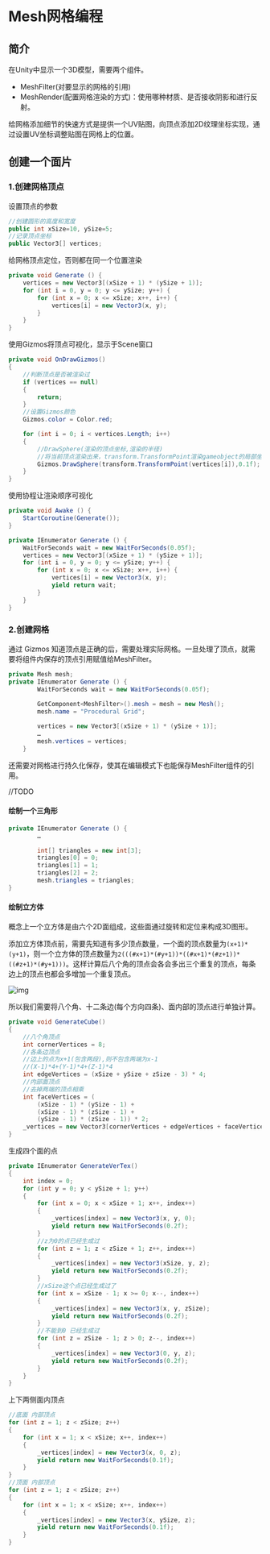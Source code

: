 # Mesh网格编程

## 简介

在Unity中显示一个3D模型，需要两个组件。

- MeshFilter(对要显示的网格的引用)
- MeshRender(配置网格渲染的方式)：使用哪种材质、是否接收阴影和进行反射。

给网格添加细节的快速方式是提供一个UV贴图，向顶点添加2D纹理坐标实现，通过设置UV坐标调整贴图在网格上的位置。

## 创建一个面片

### 1.创建网格顶点

设置顶点的参数

```c#
//创建圆形的高度和宽度
public int xSize=10, ySize=5;
//记录顶点坐标 
public Vector3[] vertices;
```

给网格顶点定位，否则都在同一个位置渲染

```c#
private void Generate () {
	vertices = new Vector3[(xSize + 1) * (ySize + 1)];
	for (int i = 0, y = 0; y <= ySize; y++) {
		for (int x = 0; x <= xSize; x++, i++) {
			vertices[i] = new Vector3(x, y);
		}
	}
}
```

使用Gizmos将顶点可视化，显示于Scene窗口

```c#
private void OnDrawGizmos()
{
    //判断顶点是否被渲染过
	if (vertices == null)
	{
		return;
	}
    //设置Gizmos颜色
    Gizmos.color = Color.red;

    for (int i = 0; i < vertices.Length; i++)
    {
        //DrawSphere(渲染的顶点坐标,渲染的半径)
        //将当前顶点渲染出来，transform.TransformPoint渲染gameobject的局部坐标，可以跟随gameobject移动
        Gizmos.DrawSphere(transform.TransformPoint(vertices[i]),0.1f);
    }
}

```

使用协程让渲染顺序可视化

```c#
private void Awake () {
	StartCoroutine(Generate());
}

private IEnumerator Generate () {
	WaitForSeconds wait = new WaitForSeconds(0.05f);
	vertices = new Vector3[(xSize + 1) * (ySize + 1)];
	for (int i = 0, y = 0; y <= ySize; y++) {
		for (int x = 0; x <= xSize; x++, i++) {
			vertices[i] = new Vector3(x, y);
			yield return wait;
		}
	}
}
```



### 2.创建网格

通过 Gizmos  知道顶点是正确的后，需要处理实际网格。一旦处理了顶点，就需要将组件内保存的顶点引用赋值给MeshFilter。

```c#
private Mesh mesh;
private IEnumerator Generate () {
		WaitForSeconds wait = new WaitForSeconds(0.05f);
		
		GetComponent<MeshFilter>().mesh = mesh = new Mesh();
		mesh.name = "Procedural Grid";

		vertices = new Vector3[(xSize + 1) * (ySize + 1)];
		…
		mesh.vertices = vertices;
	}
```

还需要对网格进行持久化保存，使其在编辑模式下也能保存MeshFilter组件的引用。

//TODO

#### 绘制一个三角形

```c#
private IEnumerator Generate () {
		…

		int[] triangles = new int[3];
		triangles[0] = 0;
		triangles[1] = 1;
		triangles[2] = 2;
		mesh.triangles = triangles;
}
```

#### 绘制立方体

概念上一个立方体是由六个2D面组成，这些面通过旋转和定位来构成3D图形。

添加立方体顶点前，需要先知道有多少顶点数量，一个面的顶点数量为`(x+1)*(y+1)`，则一个立方体的顶点数量为`2(((#x+1)*(#y+1))*((#x+1)*(#z+1))*((#z+1)*(#y+1)))`。这样计算后八个角的顶点会各会多出三个重复的顶点，每条边上的顶点也都会多增加一个重复顶点。

 ![img](https://catlikecoding.com/unity/tutorials/rounded-cube/02-vertex-overlap.png) 

所以我们需要将八个角、十二条边(每个方向四条)、面内部的顶点进行单独计算。

```c#
private void GenerateCube()
{
	//八个角顶点
	int cornerVertices = 8;
	//各条边顶点
    //边上的点为x+1(包含两段),则不包含两端为x-1
    //(X-1)*4+(Y-1)*4+(Z-1)*4
	int edgeVertices = (xSize + ySize + zSize - 3) * 4;
	//内部面顶点
    //去掉两端的顶点相乘
	int faceVertices = (
		(xSize - 1) * (ySize - 1) +
		(xSize - 1) * (zSize - 1) +
		(ySize - 1) * (zSize - 1)) * 2;
	_vertices = new Vector3[cornerVertices + edgeVertices + faceVertices];
}
```

生成四个面的点

```c#
private IEnumerator GenerateVerTex()
{
    int index = 0;
    for (int y = 0; y < ySize + 1; y++)
    {
        for (int x = 0; x < xSize + 1; x++, index++)
        {
            _vertices[index] = new Vector3(x, y, 0);
            yield return new WaitForSeconds(0.2f);
        }
        //z为0的点已经生成过
        for (int z = 1; z < zSize + 1; z++, index++)
        {
            _vertices[index] = new Vector3(xSize, y, z);
            yield return new WaitForSeconds(0.2f);
        }
        //xSize这个点已经生成过了
        for (int x = xSize - 1; x >= 0; x--, index++)
        {
            _vertices[index] = new Vector3(x, y, zSize);
            yield return new WaitForSeconds(0.2f);
        }
        //不能到0 已经生成过
        for (int z = zSize - 1; z > 0; z--, index++)
        {
            _vertices[index] = new Vector3(0, y, z);
            yield return new WaitForSeconds(0.2f);
        }
    }
}
```

上下两侧面内顶点
```c#
//底面 内部顶点
for (int z = 1; z < zSize; z++)
{
    for (int x = 1; x < xSize; x++, index++)
    {
        _vertices[index] = new Vector3(x, 0, z);
        yield return new WaitForSeconds(0.1f);
    }
}
//顶面 内部顶点
for (int z = 1; z < zSize; z++)
{
    for (int x = 1; x < xSize; x++, index++)
    {
        _vertices[index] = new Vector3(x, ySize, z);
        yield return new WaitForSeconds(0.1f);
    }
}
```

